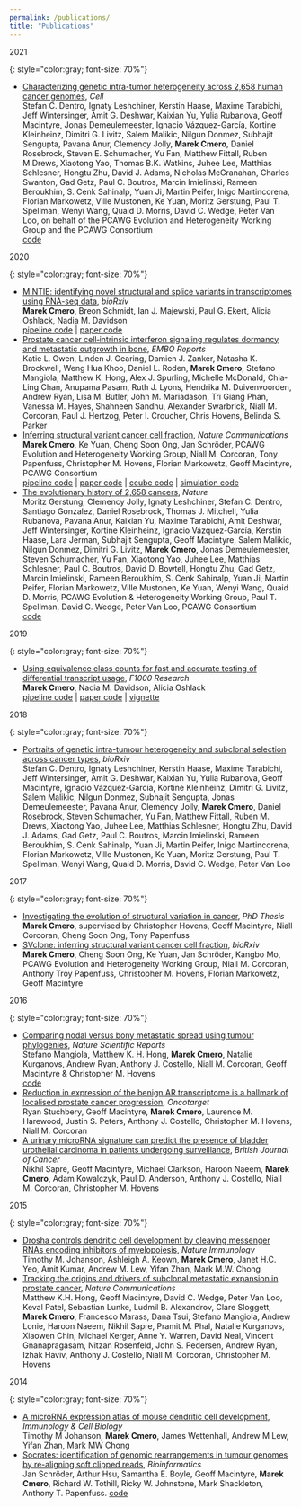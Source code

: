 ```yaml
---
permalink: /publications/
title: "Publications"
---
```


2021

{: style="color:gray; font-size: 70%"}
* [Characterizing genetic intra-tumor heterogeneity across 2,658 human cancer genomes](https://www.sciencedirect.com/science/article/pii/S0092867421002944), *Cell*  
Stefan C. Dentro, Ignaty Leshchiner, Kerstin Haase, Maxime Tarabichi, Jeff Wintersinger, Amit G. Deshwar, Kaixian Yu, Yulia Rubanova, Geoff Macintyre, Jonas Demeulemeester, Ignacio Vázquez-García, Kortine Kleinheinz, Dimitri G. Livitz, Salem Malikic, Nilgun Donmez, Subhajit Sengupta, Pavana Anur, Clemency Jolly, **Marek Cmero**, Daniel Rosebrock, Steven E. Schumacher, Yu Fan, Matthew Fittall, Ruben M.Drews, Xiaotong Yao, Thomas B.K. Watkins, Juhee Lee, Matthias Schlesner, Hongtu Zhu, David J. Adams, Nicholas McGranahan, Charles Swanton, Gad Getz, Paul C. Boutros, Marcin Imielinski, Rameen Beroukhim, S. Cenk Sahinalp, Yuan Ji, Martin Peifer, Inigo Martincorena, Florian Markowetz, Ville Mustonen, Ke Yuan, Moritz Gerstung, Paul T. Spellman, Wenyi Wang, Quaid D. Morris, David C. Wedge, Peter Van Loo, on behalf of the PCAWG Evolution and Heterogeneity Working Group and the PCAWG Consortium  
[code](https://github.com/PCAWG-11/Heterogeneity)

2020

{: style="color:gray; font-size: 70%"}
* [MINTIE: identifying novel structural and splice variants in transcriptomes using RNA-seq data](https://www.biorxiv.org/content/10.1101/2020.06.03.131532v1.abstract), *bioRxiv*  
**Marek Cmero**, Breon Schmidt, Ian J. Majewski, Paul G. Ekert, Alicia Oshlack, Nadia M. Davidson  
[pipeline code](https://github.com/Oshlack/MINTIE) | [paper code](https://github.com/Oshlack/MINTIE-paper-analysis)
* [Prostate cancer cell‐intrinsic interferon signaling regulates dormancy and metastatic outgrowth in bone](https://www.embopress.org/doi/full/10.15252/embr.202050162), *EMBO Reports*    
Katie L. Owen, Linden J. Gearing, Damien J. Zanker, Natasha K. Brockwell, Weng Hua Khoo, Daniel L. Roden, **Marek Cmero**, Stefano Mangiola, Matthew K. Hong, Alex J. Spurling, Michelle McDonald, Chia‐Ling Chan, Anupama Pasam, Ruth J. Lyons, Hendrika M. Duivenvoorden, Andrew Ryan, Lisa M. Butler, John M. Mariadason, Tri Giang Phan, Vanessa M. Hayes, Shahneen Sandhu, Alexander Swarbrick, Niall M. Corcoran, Paul J. Hertzog, Peter I. Croucher, Chris Hovens, Belinda S. Parker
* [Inferring structural variant cancer cell fraction](https://www.nature.com/articles/s41467-020-14351-8), *Nature Communications*  
**Marek Cmero**, Ke Yuan, Cheng Soon Ong, Jan Schröder, PCAWG Evolution and Heterogeneity Working Group, Niall M. Corcoran, Tony Papenfuss, Christopher M. Hovens, Florian Markowetz, Geoff Macintyre, PCAWG Consortium  
[pipeline code](https://github.com/mcmero/SVclone) | [paper code](https://github.com/mcmero/SVclone_Rmarkdown) | [ccube code](https://github.com/mcmero/SVclone_Rmarkdown) | [simulation code](https://github.com/mcmero/sv_simu_pipe)
* [The evolutionary history of 2,658 cancers](https://www.nature.com/articles/s41586-019-1907-7), *Nature*  
Moritz Gerstung, Clemency Jolly, Ignaty Leshchiner, Stefan C. Dentro, Santiago Gonzalez, Daniel Rosebrock, Thomas J. Mitchell, Yulia Rubanova, Pavana Anur, Kaixian Yu, Maxime Tarabichi, Amit Deshwar, Jeff Wintersinger, Kortine Kleinheinz, Ignacio Vázquez-García, Kerstin Haase, Lara Jerman, Subhajit Sengupta, Geoff Macintyre, Salem Malikic, Nilgun Donmez, Dimitri G. Livitz, **Marek Cmero**, Jonas Demeulemeester, Steven Schumacher, Yu Fan, Xiaotong Yao, Juhee Lee, Matthias Schlesner, Paul C. Boutros, David D. Bowtell, Hongtu Zhu, Gad Getz, Marcin Imielinski, Rameen Beroukhim, S. Cenk Sahinalp, Yuan Ji, Martin Peifer, Florian Markowetz, Ville Mustonen, Ke Yuan, Wenyi Wang, Quaid D. Morris, PCAWG Evolution & Heterogeneity Working Group, Paul T. Spellman, David C. Wedge, Peter Van Loo, PCAWG Consortium  
[code](https://github.com/PCAWG-11/Evolution)


2019

{: style="color:gray; font-size: 70%"}
* [Using equivalence class counts for fast and accurate testing of differential transcript usage](https://f1000research.com/articles/8-265/v2), *F1000 Research*  
**Marek Cmero**, Nadia M. Davidson, Alicia Oshlack  
[pipeline code](https://github.com/Oshlack/ec-dtu-pipe) | [paper code](https://github.com/Oshlack/ec-dtu-paper) | [vignette](https://github.com/Oshlack/ec-dtu-paper/wiki/Vignette)

2018

{: style="color:gray; font-size: 70%"}
* [Portraits of genetic intra-tumour heterogeneity and subclonal selection across cancer types](https://www.biorxiv.org/content/10.1101/312041v4.abstract), *bioRxiv*  
Stefan C. Dentro, Ignaty Leshchiner, Kerstin Haase, Maxime Tarabichi, Jeff Wintersinger, Amit G. Deshwar, Kaixian Yu, Yulia Rubanova, Geoff Macintyre, Ignacio Vázquez-García, Kortine Kleinheinz, Dimitri G. Livitz, Salem Malikic, Nilgun Donmez, Subhajit Sengupta, Jonas Demeulemeester, Pavana Anur, Clemency Jolly, **Marek Cmero**, Daniel Rosebrock, Steven Schumacher, Yu Fan, Matthew Fittall, Ruben M. Drews, Xiaotong Yao, Juhee Lee, Matthias Schlesner, Hongtu Zhu, David J. Adams, Gad Getz, Paul C. Boutros, Marcin Imielinski, Rameen Beroukhim, S. Cenk Sahinalp, Yuan Ji, Martin Peifer, Inigo Martincorena, Florian Markowetz, Ville Mustonen, Ke Yuan, Moritz Gerstung, Paul T. Spellman, Wenyi Wang, Quaid D. Morris, David C. Wedge, Peter Van Loo


2017

{: style="color:gray; font-size: 70%"}
* [Investigating the evolution of structural variation in cancer](https://minerva-access.unimelb.edu.au/handle/11343/215901), *PhD Thesis*  
**Marek Cmero**, supervised by Christopher Hovens, Geoff Macintyre, Niall Corcoran, Cheng Soon Ong, Tony Papenfuss
* [SVclone: inferring structural variant cancer cell fraction](https://www.biorxiv.org/content/10.1101/172486v1), *bioRxiv*  
**Marek Cmero**, Cheng Soon Ong, Ke Yuan, Jan Schröder, Kangbo Mo, PCAWG Evolution and Heterogeneity Working Group, Niall M. Corcoran, Anthony Troy Papenfuss, Christopher M. Hovens, Florian Markowetz, Geoff Macintyre


2016

{: style="color:gray; font-size: 70%"}
* [Comparing nodal versus bony metastatic spread using tumour phylogenies](https://www.nature.com/articles/srep33918), *Nature Scientific Reports*  
Stefano Mangiola, Matthew K. H. Hong, **Marek Cmero**, Natalie Kurganovs, Andrew Ryan, Anthony J. Costello, Niall M. Corcoran, Geoff Macintyre & Christopher M. Hovens  
[code](https://github.com/stemangiola/PC-lymph-node-mets-evolution)
* [Reduction in expression of the benign AR transcriptome is a hallmark of localised prostate cancer progression](https://www.oncotarget.com/article/8915/text/), *Oncotarget*  
Ryan Stuchbery, Geoff Macintyre, **Marek Cmero**, Laurence M. Harewood, Justin S. Peters, Anthony J. Costello, Christopher M. Hovens, Niall M. Corcoran  
* [A urinary microRNA signature can predict the presence of bladder urothelial carcinoma in patients undergoing surveillance](https://www.nature.com/articles/bjc2015472), *British Journal of Cancer*  
Nikhil Sapre, Geoff Macintyre, Michael Clarkson, Haroon Naeem, **Marek Cmero**, Adam Kowalczyk, Paul D. Anderson, Anthony J. Costello, Niall M. Corcoran, Christopher M. Hovens

2015

{: style="color:gray; font-size: 70%"}
* [Drosha controls dendritic cell development by cleaving messenger RNAs encoding inhibitors of myelopoiesis](https://www.nature.com/articles/ni.3293), *Nature Immunology*  
Timothy M. Johanson, Ashleigh A. Keown, **Marek Cmero**, Janet H.C. Yeo, Amit Kumar, Andrew M. Lew, Yifan Zhan, Mark M.W. Chong
* [Tracking the origins and drivers of subclonal metastatic expansion in prostate cancer](https://www.nature.com/articles/ncomms7605), *Nature Communications*  
Matthew K.H. Hong, Geoff Macintyre, David C. Wedge, Peter Van Loo, Keval Patel, Sebastian Lunke, Ludmil B. Alexandrov, Clare Sloggett, **Marek Cmero**, Francesco Marass, Dana Tsui, Stefano Mangiola, Andrew Lonie, Haroon Naeem, Nikhil Sapre, Pramit M. Phal, Natalie Kurganovs, Xiaowen Chin, Michael Kerger, Anne Y. Warren, David Neal, Vincent Gnanapragasam, Nitzan Rosenfeld, John S. Pedersen, Andrew Ryan, Izhak Haviv, Anthony J. Costello, Niall M. Corcoran, Christopher M. Hovens


2014

{: style="color:gray; font-size: 70%"}
* [A microRNA expression atlas of mouse dendritic cell development](https://asi.onlinelibrary.wiley.com/doi/abs/10.1038/icb.2014.109), *Immunology & Cell Biology*  
Timothy M Johanson, **Marek Cmero**, James Wettenhall, Andrew M Lew, Yifan Zhan, Mark MW Chong
* [Socrates: identification of genomic rearrangements in tumour genomes by re-aligning soft clipped reads](https://academic.oup.com/bioinformatics/article/30/8/1064/257640), *Bioinformatics*  
Jan Schröder, Arthur Hsu, Samantha E. Boyle, Geoff Macintyre, **Marek Cmero**, Richard W. Tothill, Ricky W. Johnstone, Mark Shackleton, Anthony T. Papenfuss.
[code](https://github.com/jibsch/Socrates)
